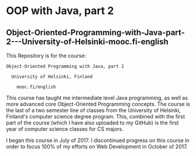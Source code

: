 # OOP with Java, part 2
Object-Oriented-Programming-with-Java-part-2---University-of-Helsinki-mooc.fi-english
----------------------------------------------------------------------------------------

This Repository is for the course:

    Object-Oriented Programming with Java, part 2 

      University of Helsinki, Finland

        mooc.fi/english
   
This course has taught me intermediate level Java programming, as well as more advanced core Object-Oriented Programming concepts. The course is the last of a two semester line of classes from the University of Helsinki, Finland's computer science degree program. This, combined with the first part of the course (which I have also uploaded to my GitHub) is the first year of computer science classes for CS majors.

I began this course in July of 2017. I discontinued progress on this course in order to focus 100% of my efforts on Web Development in October of 2017. 
